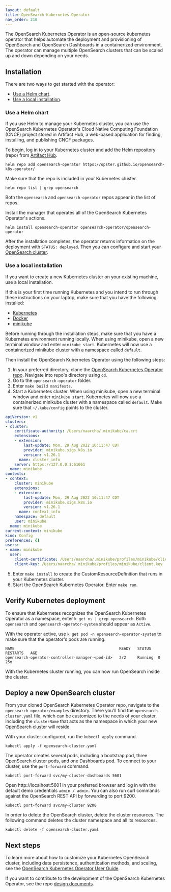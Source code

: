```yaml
---
layout: default
title: OpenSearch Kubernetes Operator
nav_order: 210
---
```


The OpenSearch Kubernetes Operator is an open-source kubernetes operator that helps automate the deployment and provisioning of OpenSearch and OpenSearch Dashboards in a containerized environment. The operator can manage multiple OpenSearch clusters that can be scaled up and down depending on your needs. 


## Installation 

There are two ways to get started with the operator:

- [Use a Helm chart](#use-a-helm-chart).
- [Use a local installation](#use-a-local-installation).

### Use a Helm chart

If you use Helm to manage your Kubernetes cluster, you can use the OpenSearch Kubernetes Operator's Cloud Native Computing Foundation (CNCF) project stored in Artifact Hub, a web-based application for finding, installing, and publishing CNCF packages. 

To begin, log in to your Kubernetes cluster and add the Helm repository (repo) from [Artifact Hub](https://opster.github.io/opensearch-Kubernetes-operator/). 

```
helm repo add opensearch-operator https://opster.github.io/opensearch-k8s-operator/
```

Make sure that the repo is included in your Kubernetes cluster. 

```
helm repo list | grep opensearch
```

Both the `opensearch` and `opensearch-operator` repos appear in the list of repos.


Install the manager that operates all of the OpenSearch Kubernetes Operator's actions. 

```
helm install opensearch-operator opensearch-operator/opensearch-operator
```

After the installation completes, the operator returns information on the deployment with `STATUS: deployed`. Then you can configure and start your [OpenSearch cluster](#deploy-a-new-opensearch-cluster).

### Use a local installation

If you want to create a new Kubernetes cluster on your existing machine, use a local installation. 

If this is your first time running Kubernetes and you intend to run through these instructions on your laptop, make sure that you have the following installed: 

- [Kubernetes](https://kubernetes.io/docs/tasks/tools/) 
- [Docker](https://docs.docker.com/engine/install/)
- [minikube](https://minikube.sigs.k8s.io/docs/start/)

Before running through the installation steps, make sure that you have a Kubernetes environment running locally. When using minikube, open a new terminal window and enter `minikube start`. Kubernetes will now use a containerized minikube cluster with a namespace called `default`.

Then install the OpenSearch Kubernetes Operator using the following steps:

1. In your preferred directory, clone the [OpenSearch Kubernetes Operator repo](https://github.com/Opster/opensearch-k8s-operator). Navigate into repo's directory using `cd`.
2. Go to the `opensearch-operator` folder.
3. Enter `make build manifests`.
4. Start a Kubernetes cluster. When using minikube, open a new terminal window and enter `minikube start`. Kubernetes will now use a containerized minikube cluster with a namespace called `default`. Make sure that `~/.kube/config` points to the cluster.

```yml
apiVersion: v1
clusters:
- cluster:
    certificate-authority: /Users/naarcha/.minikube/ca.crt
    extensions:
    - extension:
        last-update: Mon, 29 Aug 2022 10:11:47 CDT
        provider: minikube.sigs.k8s.io
        version: v1.26.1
      name: cluster_info
    server: https://127.0.0.1:61661
  name: minikube
contexts:
- context:
    cluster: minikube
    extensions:
    - extension:
        last-update: Mon, 29 Aug 2022 10:11:47 CDT
        provider: minikube.sigs.k8s.io
        version: v1.26.1
      name: context_info
    namespace: default
    user: minikube
  name: minikube
current-context: minikube
kind: Config
preferences: {}
users:
- name: minikube
  user:
    client-certificate: /Users/naarcha/.minikube/profiles/minikube/client.crt
    client-key: /Users/naarcha/.minikube/profiles/minikube/client.key
```    
   
5. Enter `make install` to create the CustomResourceDefinition that runs in your Kubernetes cluster. 
6. Start the OpenSearch Kubernetes Operator. Enter `make run`. 

## Verify Kubernetes deployment

To ensure that Kubernetes recognizes the OpenSearch Kubernetes Operator as a namespace, enter `k get ns | grep opensearch`. Both `opensearch` and `opensearch-operator-system` should appear as `Active`.

With the operator active, use `k get pod -n opensearch-operator-system` to make sure that the operator's pods are running. 

```
NAME                                              READY   STATUS   RESTARTS   AGE
opensearch-operator-controller-manager-<pod-id>   2/2     Running  0          25m
```

With the Kubernetes cluster running, you can now run OpenSearch inside the cluster.

## Deploy a new OpenSearch cluster

From your cloned OpenSearch Kubernetes Operator repo, navigate to the `opensearch-operator/examples` directory. There you'll find the `opensearch-cluster.yaml` file, which can be customized to the needs of your cluster, including the `clusterName` that acts as the namespace in which your new OpenSearch cluster will reside.

With your cluster configured, run the `kubectl apply` command.

```
kubectl apply -f opensearch-cluster.yaml
```

The operator creates several pods, including a bootstrap pod, three OpenSearch cluster pods, and one Dashboards pod. To connect to your cluster, use the `port-forward` command.

```
kubectl port-forward svc/my-cluster-dashboards 5601
```

Open http://localhost:5601 in your preferred browser and log in with the default demo credentials `admin / admin`. You can also run curl commands against the OpenSearch REST API by forwarding to port 9200.

```
kubectl port-forward svc/my-cluster 9200
```

In order to delete the OpenSearch cluster, delete the cluster resources. The following command deletes the cluster namespace and all its resources.

```
kubectl delete -f opensearch-cluster.yaml
```

## Next steps

To learn more about how to customize your Kubernetes OpenSearch cluster, including data persistence, authentication methods, and scaling, see the [OpenSearch Kubernetes Operator User Guide](https://github.com/Opster/opensearch-k8s-operator/blob/main/docs/userguide/main.md). 

If you want to contribute to the development of the OpenSearch Kubernetes Operator, see the repo [design documents](https://github.com/Opster/opensearch-k8s-operator/blob/main/docs/designs/high-level.md).